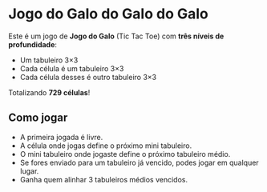 # Jogo do Galo do Galo do Galo

Este é um jogo de **Jogo do Galo** (Tic Tac Toe) com **três níveis de profundidade**:
- Um tabuleiro 3×3
- Cada célula é um tabuleiro 3×3
- Cada célula desses é outro tabuleiro 3×3

Totalizando **729 células**!

## Como jogar
- A primeira jogada é livre.
- A célula onde jogas define o próximo mini tabuleiro.
- O mini tabuleiro onde jogaste define o próximo tabuleiro médio.
- Se fores enviado para um tabuleiro já vencido, podes jogar em qualquer lugar.
- Ganha quem alinhar 3 tabuleiros médios vencidos.
